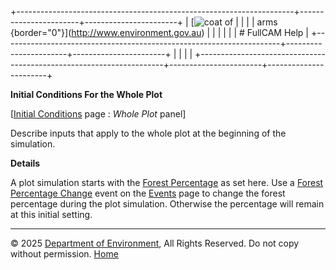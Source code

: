 +---------------------------------------------------------------------+-----------------------+-----------------------+
| [![coat of                                                          |                       | [](index.htm)         |
| arms](imgs/coa_env.png){border="0"}](http://www.environment.gov.au) |                       |                       |
|                                                                     |                       | # FullCAM Help        |
+---------------------------------------------------------------------+-----------------------+-----------------------+
|                                                                     |                       |                       |
+---------------------------------------------------------------------+-----------------------+-----------------------+

**Initial Conditions For the Whole Plot**

\[[Initial Conditions](205_Initial%20Conditions.htm) page : *Whole Plot*
panel\]

Describe inputs that apply to the whole plot at the beginning of the
simulation.

**Details**

A plot simulation starts with the [Forest
Percentage](206_Forest%20Percentage.htm) as set here. Use a [Forest
Percentage Change](116_Forest%20Percentage%20Change.htm) event on the
[Events](136_Events.htm) page to change the forest percentage during the
plot simulation. Otherwise the percentage will remain at this initial
setting.

------------------------------------------------------------------------

© 2025 [Department of
Environment](http://www.environment.gov.au "Department of Environment"),
All Rights Reserved. Do not copy without permission.
[Home](index.htm "help index")
